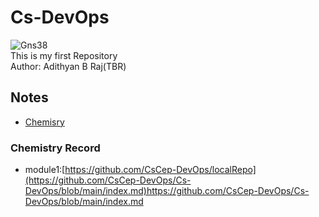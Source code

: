# Cs-DevOps
![Gns38](https://github.com/CsCep-DevOps/Cs-DevOps/assets/145749590/ffa82529-7ec6-4f1b-9133-47d3d30aeed0)
<br>
This is my first Repository
<br>
Author: Adithyan B Raj(TBR)

## Notes 

- [Chemisry](#chemistry-record)


### Chemistry Record
- module1:[https://github.com/CsCep-DevOps/localRepo](https://github.com/CsCep-DevOps/Cs-DevOps/blob/main/index.md)https://github.com/CsCep-DevOps/Cs-DevOps/blob/main/index.md


